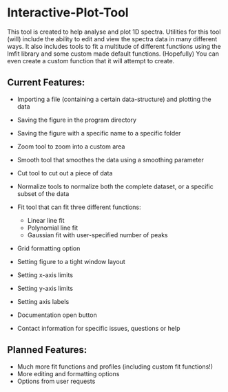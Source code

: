 # Interactive-Plot-Tool
This tool is created to help analyse and plot 1D spectra. Utilities for this tool (will) include the ability to edit and view the spectra data in many different ways. It also includes tools to fit a multitude of different functions using the lmfit library and some custom made default functions. (Hopefully) You can even create a custom function that it will attempt to create.

## Current Features:
- Importing a file (containing a certain data-structure) and plotting the data
- Saving the figure in the program directory
- Saving the figure with a specific name to a specific folder

- Zoom tool to zoom into a custom area
- Smooth tool that smoothes the data using a smoothing parameter
- Cut tool to cut out a piece of data
- Normalize tools to normalize both the complete dataset, or a specific subset of the data

- Fit tool that can fit three different functions:
  - Linear line fit
  - Polynomial line fit
  - Gaussian fit with user-specified number of peaks
  
- Grid formatting option
- Setting figure to a tight window layout
- Setting x-axis limits
- Setting y-axis limits
- Setting axis labels

- Documentation open button
- Contact information for specific issues, questions or help


## Planned Features:
  - Much more fit functions and profiles (including custom fit functions!)
  - More editing and formatting options
  - Options from user requests

